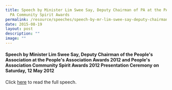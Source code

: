 ```yaml
---
title: Speech by Minister Lim Swee Say, Deputy Chairman of PA at the PA Awards &
  PA Community Spirit Awards
permalink: /resource/speeches/speech-by-mr-lim-swee-say-deputy-chairman-of-the-pa/
date: 2015-08-19
layout: post
description: ""
image: ""
---
```

#### Speech by Minister Lim Swee Say, Deputy Chairman of the People's Association at the People's Association Awards 2012 and People's Association Community Spirit Awards 2012 Presentation Ceremony on Saturday, 12 May 2012



Click [here](/files/NewsRoom/speech-by-minister-lim-swee-say-deputy-chairman-of-the-peoples-association.pdf) to read the full speech.